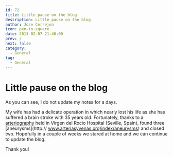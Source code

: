 ```yaml
---
id: 72
title: Little pause on the blog
description: Little pause on the blog
author: Jose Cerrejon
icon: pen-to-square
date: 2013-02-07 21:40:00
prev: /
next: false
category:
  - General
tag:
  - General
---
```


# Little pause on the blog

As you can see, I do not update my notes for a days.

My wife has had a delicate operation in which nearly lost his life as she has suffered a brain stroke with 35 years old. Fortunately, thanks to a [arteriography](http://www.cdyte.com/pacientes/glosario/arteriografia/) held in Virgen del Rocio Hospital (Seville, Spain), found three [aneurysms](http:// www.arteriasyvenas.org/index/aneurysms) and closed two. Hopefully in a couple of weeks we stared at home and we can continue to update the blog. 

Thank you!